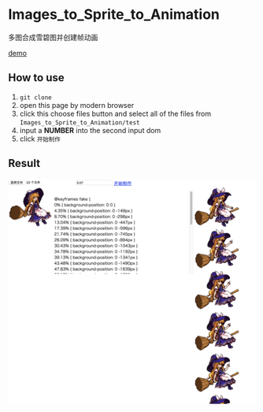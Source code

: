 # Images_to_Sprite_to_Animation
多图合成雪碧图并创建帧动画

[demo](https://static.hduzplus.xyz/sprite/)

## How to use
1. `git clone`
2. open this page by modern browser
3. click this choose files button and select all of the files from `Images_to_Sprite_to_Animation/test`
4. input a **NUMBER** into the second input dom
5. click `开始制作`

## Result
![Result](https://raw.githubusercontent.com/zjhch123/Images_to_Sprite_to_Animation/master/preview/1.png)
